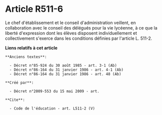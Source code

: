 # Article R511-6

Le chef d'établissement et le conseil d'administration veillent, en collaboration avec le conseil des délégués pour la vie
lycéenne, à ce que la liberté d'expression dont les élèves disposent individuellement et collectivement s'exerce dans les
conditions définies par l'article L. 511-2.

**Liens relatifs à cet article**

	**Anciens textes**:

	  - Décret n°85-924 du 30 août 1985 - art. 3-1 (Ab)
	  - Décret n°86-164 du 31 janvier 1986 - art. 4-1 (Ab)
	  - Décret n°86-164 du 31 janvier 1986 - art. 48 (Ab)

	**Créé par**:

	  - Décret n°2009-553 du 15 mai 2009 - art.

	**Cite**:

	  - Code de l'éducation - art. L511-2 (V)
